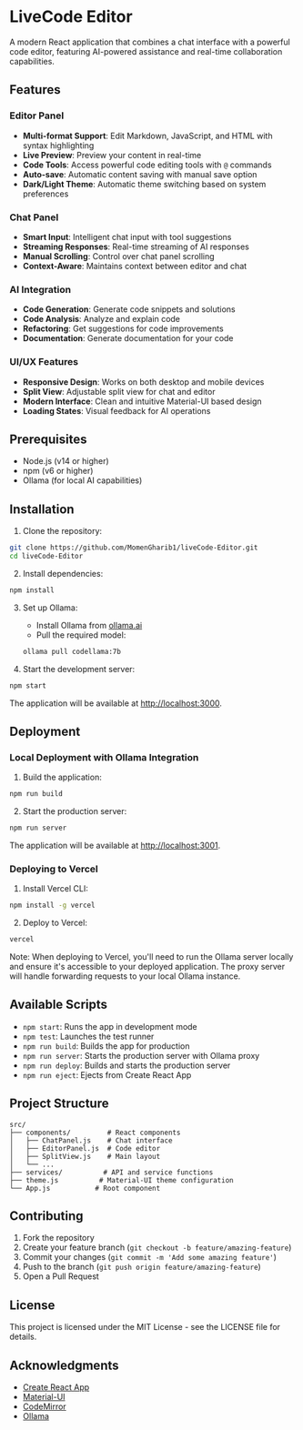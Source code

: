 # LiveCode Editor

A modern React application that combines a chat interface with a powerful code editor, featuring AI-powered assistance and real-time collaboration capabilities.

## Features

### Editor Panel
- **Multi-format Support**: Edit Markdown, JavaScript, and HTML with syntax highlighting
- **Live Preview**: Preview your content in real-time
- **Code Tools**: Access powerful code editing tools with `@` commands
- **Auto-save**: Automatic content saving with manual save option
- **Dark/Light Theme**: Automatic theme switching based on system preferences

### Chat Panel
- **Smart Input**: Intelligent chat input with tool suggestions
- **Streaming Responses**: Real-time streaming of AI responses
- **Manual Scrolling**: Control over chat panel scrolling
- **Context-Aware**: Maintains context between editor and chat

### AI Integration
- **Code Generation**: Generate code snippets and solutions
- **Code Analysis**: Analyze and explain code
- **Refactoring**: Get suggestions for code improvements
- **Documentation**: Generate documentation for your code

### UI/UX Features
- **Responsive Design**: Works on both desktop and mobile devices
- **Split View**: Adjustable split view for chat and editor
- **Modern Interface**: Clean and intuitive Material-UI based design
- **Loading States**: Visual feedback for AI operations

## Prerequisites

- Node.js (v14 or higher)
- npm (v6 or higher)
- Ollama (for local AI capabilities)

## Installation

1. Clone the repository:
```bash
git clone https://github.com/MomenGharib1/liveCode-Editor.git
cd liveCode-Editor
```

2. Install dependencies:
```bash
npm install
```

3. Set up Ollama:
   - Install Ollama from [ollama.ai](https://ollama.ai)
   - Pull the required model:
   ```bash
   ollama pull codellama:7b
   ```

4. Start the development server:
```bash
npm start
```

The application will be available at [http://localhost:3000](http://localhost:3000).

## Deployment

### Local Deployment with Ollama Integration

1. Build the application:
```bash
npm run build
```

2. Start the production server:
```bash
npm run server
```

The application will be available at [http://localhost:3001](http://localhost:3001).

### Deploying to Vercel

1. Install Vercel CLI:
```bash
npm install -g vercel
```

2. Deploy to Vercel:
```bash
vercel
```

Note: When deploying to Vercel, you'll need to run the Ollama server locally and ensure it's accessible to your deployed application. The proxy server will handle forwarding requests to your local Ollama instance.

## Available Scripts

- `npm start`: Runs the app in development mode
- `npm test`: Launches the test runner
- `npm run build`: Builds the app for production
- `npm run server`: Starts the production server with Ollama proxy
- `npm run deploy`: Builds and starts the production server
- `npm run eject`: Ejects from Create React App

## Project Structure

```
src/
├── components/         # React components
│   ├── ChatPanel.js    # Chat interface
│   ├── EditorPanel.js  # Code editor
│   ├── SplitView.js    # Main layout
│   └── ...
├── services/          # API and service functions
├── theme.js          # Material-UI theme configuration
└── App.js           # Root component
```

## Contributing

1. Fork the repository
2. Create your feature branch (`git checkout -b feature/amazing-feature`)
3. Commit your changes (`git commit -m 'Add some amazing feature'`)
4. Push to the branch (`git push origin feature/amazing-feature`)
5. Open a Pull Request

## License

This project is licensed under the MIT License - see the LICENSE file for details.

## Acknowledgments

- [Create React App](https://github.com/facebook/create-react-app)
- [Material-UI](https://mui.com/)
- [CodeMirror](https://codemirror.net/)
- [Ollama](https://ollama.ai)
